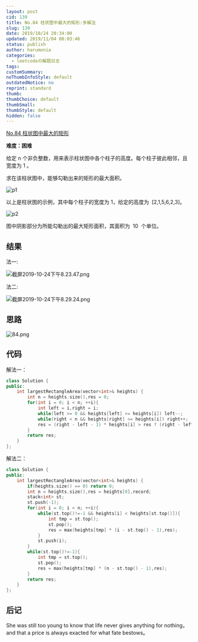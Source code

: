 ```yaml
---
layout: post
cid: 139
title: No.84 柱状图中最大的矩形:多解法
slug: 139
date: 2019/10/24 20:34:00
updated: 2019/11/04 08:03:46
status: publish
author: harumonia
categories:
  - leetcodeの解题日志
tags:
customSummary:
noThumbInfoStyle: default
outdatedNotice: no
reprint: standard
thumb:
thumbChoice: default
thumbSmall:
thumbStyle: default
hidden: false
---
```


[No.84 柱状图中最大的矩形](https://leetcode-cn.com/problems/largest-rectangle-in-histogram/)

**难度：困难**

给定 n 个非负整数，用来表示柱状图中各个柱子的高度。每个柱子彼此相邻，且宽度为 1 。

求在该柱状图中，能够勾勒出来的矩形的最大面积。

![p1](https://assets.leetcode-cn.com/aliyun-lc-upload/uploads/2018/10/12/histogram.png)

以上是柱状图的示例，其中每个柱子的宽度为 1，给定的高度为  [2,1,5,6,2,3]。

![p2](https://assets.leetcode-cn.com/aliyun-lc-upload/uploads/2018/10/12/histogram_area.png)

图中阴影部分为所能勾勒出的最大矩形面积，其面积为  10  个单位。

<!-- more -->

## 结果

法一:

![截屏2019-10-24下午8.23.47.png](https://harumona-blog.oss-cn-beijing.aliyuncs.com/old_articles/1045205236.png?Expires=1602312740&)

法二:

![截屏2019-10-24下午8.29.24.png](https://harumona-blog.oss-cn-beijing.aliyuncs.com/old_articles/230613868.png?Expires=1602312752&)

## 思路

![84.png](https://harumona-blog.oss-cn-beijing.aliyuncs.com/old_articles/2144508509.png?Expires=1602312838&)

## 代码

解法一：

```cpp
class Solution {
public:
    int largestRectangleArea(vector<int>& heights) {
        int n = heights.size(),res = 0;
        for(int i = 0; i < n; ++i){
            int left = i,right = i;
            while(left >= 0 && heights[left] >= heights[i]) left--;
            while(right < n && heights[right] >= heights[i]) right++;
            res = (right - left - 1) * heights[i] > res ? (right - left - 1) * heights[i] : res;
        }
        return res;
    }
};
```

解法二：

```cpp
class Solution {
public:
    int largestRectangleArea(vector<int>& heights) {
        if(heights.size() == 0) return 0;
        int n = heights.size(),res = heights[0],record;
        stack<int> st;
        st.push(-1);
        for(int i = 0; i < n; ++i){
            while(st.top()!=-1 && heights[i] < heights[st.top()]){
                int tmp = st.top();
                st.pop();
                res = max(heights[tmp] * (i - st.top() - 1),res);
            }
            st.push(i);
        }
        while(st.top()!=-1){
            int tmp = st.top();
            st.pop();
            res = max(heights[tmp] * (n - st.top() - 1),res);
        }
        return res;
    }
};
```

## 后记

She was still too young to know that life never gives anything for nothing， and that a price is always exacted for what fate bestows。

